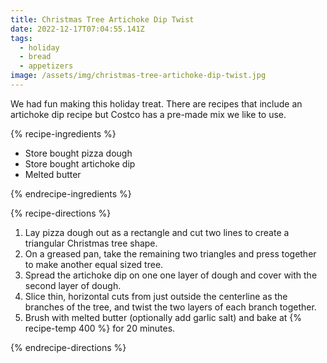 ```yaml
---
title: Christmas Tree Artichoke Dip Twist
date: 2022-12-17T07:04:55.141Z
tags:
  - holiday
  - bread
  - appetizers
image: /assets/img/christmas-tree-artichoke-dip-twist.jpg
---
```


We had fun making this holiday treat. There are recipes that include an artichoke dip recipe but Costco has a pre-made mix we like to use.

{% recipe-ingredients %}

- Store bought pizza dough
- Store bought artichoke dip
- Melted butter

{% endrecipe-ingredients %}

{% recipe-directions %}

1. Lay pizza dough out as a rectangle and cut two lines to create a triangular Christmas tree shape.
1. On a greased pan, take the remaining two triangles and press together to make another equal sized tree.
1. Spread the artichoke dip on one one layer of dough and cover with the second layer of dough.
1. Slice thin, horizontal cuts from just outside the centerline as the branches of the tree, and twist the two layers of each branch together.
1. Brush with melted butter (optionally add garlic salt) and bake at {% recipe-temp 400 %} for 20 minutes.

{% endrecipe-directions %}
